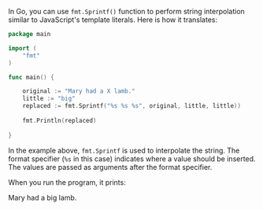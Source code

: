 In Go, you can use `fmt.Sprintf()` function to perform string interpolation similar to JavaScript's template literals. Here is how it translates:

```go
package main

import (
	"fmt"
)

func main() {

    original := "Mary had a X lamb."
    little := "big"
    replaced := fmt.Sprintf("%s %s %s", original, little, little))
	
	fmt.Println(replaced)
	
}
```
In the example above, `fmt.Sprintf` is used to interpolate the string. The format specifier (`%s` in this case) indicates where a value should be inserted. The values are passed as arguments after the format specifier. 

When you run the program, it prints:

Mary had a big lamb.

